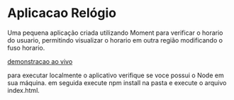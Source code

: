 # Aplicacao Relógio

Uma pequena aplicação criada utilizando Moment para verificar o horario do usuario, permitindo visualizar o horario em outra região modificando o fuso horario.

[demonstracao ao vivo]([https://lmedeiros-leiman.github.io/Aplicao-de-relogio/)

para executar localmente o aplicativo verifique se voce possui o Node em sua máquina.
em seguida execute npm install na pasta e execute o arquivo index.html.

